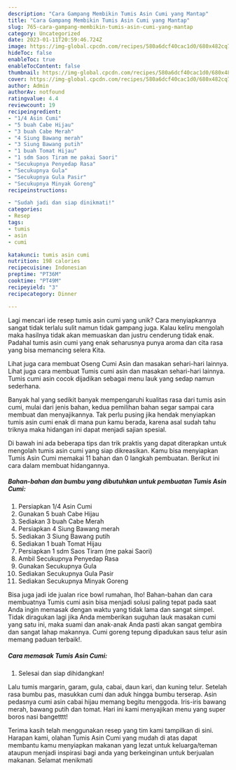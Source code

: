 ```yaml
---
description: "Cara Gampang Membikin Tumis Asin Cumi yang Mantap"
title: "Cara Gampang Membikin Tumis Asin Cumi yang Mantap"
slug: 765-cara-gampang-membikin-tumis-asin-cumi-yang-mantap
category: Uncategorized
date: 2023-01-11T20:59:46.724Z
image: https://img-global.cpcdn.com/recipes/580a6dcf40cac1d0/680x482cq70/tumis-asin-cumi-foto-resep-utama.jpg
hideToc: false
enableToc: true
enableTocContent: false
thumbnail: https://img-global.cpcdn.com/recipes/580a6dcf40cac1d0/680x482cq70/tumis-asin-cumi-foto-resep-utama.jpg
cover: https://img-global.cpcdn.com/recipes/580a6dcf40cac1d0/680x482cq70/tumis-asin-cumi-foto-resep-utama.jpg
author: Admin
authorAv: notfound
ratingvalue: 4.4
reviewcount: 19
recipeingredient:
- "1/4 Asin Cumi"
- "5 buah Cabe Hijau"
- "3 buah Cabe Merah"
- "4 Siung Bawang merah"
- "3 Siung Bawang putih"
- "1 buah Tomat Hijau"
- "1 sdm Saos Tiram me pakai Saori"
- "Secukupnya Penyedap Rasa"
- "Secukupnya Gula"
- "Secukupnya Gula Pasir"
- "Secukupnya Minyak Goreng"
recipeinstructions:

- "Sudah jadi dan siap dinikmati!"
categories:
- Resep
tags:
- tumis
- asin
- cumi

katakunci: tumis asin cumi 
nutrition: 198 calories
recipecuisine: Indonesian
preptime: "PT36M"
cooktime: "PT49M"
recipeyield: "3"
recipecategory: Dinner

---
```





Lagi mencari ide resep tumis asin cumi yang unik? Cara menyiapkannya sangat tidak terlalu sulit namun tidak gampang juga. Kalau keliru mengolah maka hasilnya tidak akan memuaskan dan justru cenderung tidak enak. Padahal tumis asin cumi yang enak seharusnya punya aroma dan cita rasa yang bisa memancing selera Kita.





Lihat juga cara membuat Oseng Cumi Asin dan masakan sehari-hari lainnya. Lihat juga cara membuat Tumis cumi asin dan masakan sehari-hari lainnya. Tumis cumi asin cocok dijadikan sebagai menu lauk yang sedap namun sederhana.

Banyak hal yang sedikit banyak mempengaruhi kualitas rasa dari tumis asin cumi, mulai dari jenis bahan, kedua pemilihan bahan segar sampai cara membuat dan menyajikannya. Tak perlu pusing jika hendak menyiapkan tumis asin cumi enak di mana pun kamu berada, karena asal sudah tahu triknya maka hidangan ini dapat menjadi sajian spesial.






Di bawah ini ada beberapa tips dan trik praktis yang dapat diterapkan untuk mengolah tumis asin cumi yang siap dikreasikan. Kamu bisa menyiapkan Tumis Asin Cumi memakai 11 bahan dan 0 langkah pembuatan. Berikut ini cara dalam membuat hidangannya.

<!--inarticleads1-->

##### Bahan-bahan dan bumbu yang dibutuhkan untuk pembuatan Tumis Asin Cumi:

1. Persiapkan 1/4 Asin Cumi
1. Gunakan 5 buah Cabe Hijau
1. Sediakan 3 buah Cabe Merah
1. Persiapkan 4 Siung Bawang merah
1. Sediakan 3 Siung Bawang putih
1. Sediakan 1 buah Tomat Hijau
1. Persiapkan 1 sdm Saos Tiram (me pakai Saori)
1. Ambil Secukupnya Penyedap Rasa
1. Gunakan Secukupnya Gula
1. Sediakan Secukupnya Gula Pasir
1. Sediakan Secukupnya Minyak Goreng


Bisa juga jadi ide jualan rice bowl rumahan, lho! Bahan-bahan dan cara membuatnya Tumis cumi asin bisa menjadi solusi paling tepat pada saat Anda ingin memasak dengan waktu yang tidak lama dan sangat simpel. Tidak diragukan lagi jika Anda memberikan suguhan lauk masakan cumi yang satu ini, maka suami dan anak-anak Anda pasti akan sangat gembira dan sangat lahap makannya. Cumi goreng tepung dipadukan saus telur asin memang paduan terbaik!. 

<!--inarticleads2-->

##### Cara memasak Tumis Asin Cumi:


1. Selesai dan siap dihidangkan!

Lalu tumis margarin, garam, gula, cabai, daun kari, dan kuning telur. Setelah rasa bumbu pas, masukkan cumi dan aduk hingga bumbu terserap. Asin pedasnya cumi asin cabai hijau memang begitu menggoda. Iris-iris bawang merah, bawang putih dan tomat. Hari ini kami menyajikan menu yang super boros nasi bangetttt! 

Terima kasih telah menggunakan resep yang tim kami tampilkan di sini. Harapan kami, olahan Tumis Asin Cumi yang mudah di atas dapat membantu kamu menyiapkan makanan yang lezat untuk keluarga/teman ataupun menjadi inspirasi bagi anda yang berkeinginan untuk berjualan makanan. Selamat menikmati
